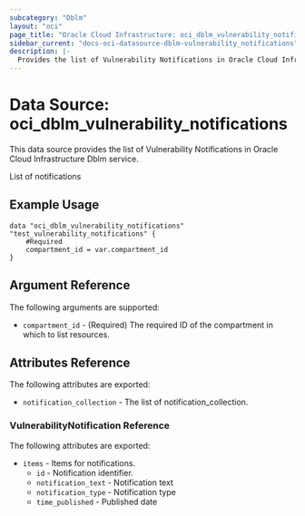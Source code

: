 ```yaml
---
subcategory: "Dblm"
layout: "oci"
page_title: "Oracle Cloud Infrastructure: oci_dblm_vulnerability_notifications"
sidebar_current: "docs-oci-datasource-dblm-vulnerability_notifications"
description: |-
  Provides the list of Vulnerability Notifications in Oracle Cloud Infrastructure Dblm service
---
```


# Data Source: oci_dblm_vulnerability_notifications
This data source provides the list of Vulnerability Notifications in Oracle Cloud Infrastructure Dblm service.

List of notifications

## Example Usage

```hcl
data "oci_dblm_vulnerability_notifications" "test_vulnerability_notifications" {
	#Required
	compartment_id = var.compartment_id
}
```

## Argument Reference

The following arguments are supported:

* `compartment_id` - (Required) The required ID of the compartment in which to list resources.


## Attributes Reference

The following attributes are exported:

* `notification_collection` - The list of notification_collection.

### VulnerabilityNotification Reference

The following attributes are exported:

* `items` - Items for notifications.
	* `id` - Notification identifier.
	* `notification_text` - Notification text
	* `notification_type` - Notification type
	* `time_published` - Published date

